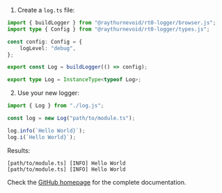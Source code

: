 1. Create a `log.ts` file:

```typescript
import { buildLogger } from "@raythurnevoid/rt0-logger/browser.js";
import type { Config } from "@raythurnevoid/rt0-logger/types.js";

const config: Config = {
	logLevel: "debug",
};

export const Log = buildLogger(() => config);

export type Log = InstanceType<typeof Log>;
```

2. Use your new logger:

```typescript
import { Log } from "./log.js";

const log = new Log("path/to/module.ts");

log.info(`Hello World}`);
log.i(`Hello World}`);
```

Results:

```shell
[path/to/module.ts] [INFO] Hello World
[path/to/module.ts] [INFO] Hello World
```

Check the [GitHub homepage](https://github.com/raythurnevoid/rt0-logger) for the complete documentation.
